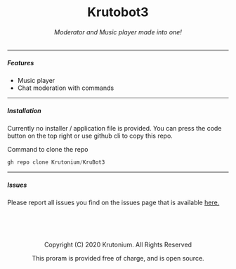 <div style="text-align: center">
    <h1>Krutobot3</h1>
    <h6>Moderator and Music player made into one!</h6>
    <hr />
</div>
<h5>Features</h5>
<ul>
    <li>Music player</li>
    <li>Chat moderation with commands</li>
</ul>
<hr >
<h5>Installation</h5>
<p>Currently no installer / application file is provided. You can press the code button on the top right or use github cli to copy this repo.
</p>
<p>Command to clone the repo<p>

```powershell
gh repo clone Krutonium/KruBot3
```
<hr />
<h5>Issues</h5>
<p> Please report all issues you find on the issues page that is available <a href="https://github.com/Krutonium/KruBot3/issues">here.</a></p>
<br>
<br>
<br>
<p style="text-align:center">Copyright (C) 2020 Krutonium. All Rights Reserved</p>
<p style="text-align:center">This proram is provided free of charge, and is open source.</p>